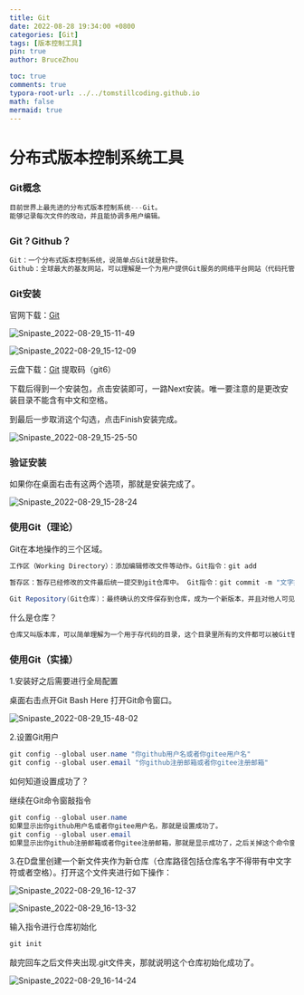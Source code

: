 ```yaml
---
title: Git
date: 2022-08-28 19:34:00 +0800
categories: [Git]
tags: [版本控制工具]
pin: true
author: BruceZhou

toc: true
comments: true
typora-root-url: ../../tomstillcoding.github.io
math: false
mermaid: true
---
```


# 分布式版本控制系统工具

### Git概念

~~~java
目前世界上最先进的分布式版本控制系统---Git。
能够记录每次文件的改动，并且能协调多用户编辑。
~~~



### Git？Github？

~~~java
Git：一个分布式版本控制系统，说简单点Git就是软件。
Github：全球最大的基友网站，可以理解是一个为用户提供Git服务的网络平台网站（代码托管云平台），除了具有Git的功能外，还提供了很多丰富的功能。
~~~



### Git安装

官网下载：[Git](https://git-scm.com/)

![Snipaste_2022-08-29_15-11-49](/assets/blog_res/2022-08-29-Git.assets/Snipaste_2022-08-29_15-11-49.jpg)

![Snipaste_2022-08-29_15-12-09](/assets/blog_res/2022-08-29-Git.assets/Snipaste_2022-08-29_15-12-09.jpg)

云盘下载：[Git](https://pan.baidu.com/s/1r6tPP9z1QIjoRo0-vYGHCg)   提取码（git6）

下载后得到一个安装包，点击安装即可，一路Next安装。唯一要注意的是更改安装目录不能含有中文和空格。

到最后一步取消这个勾选，点击Finish安装完成。

![Snipaste_2022-08-29_15-25-50](/assets/blog_res/2022-08-29-Git.assets/Snipaste_2022-08-29_15-25-50.jpg)



### 验证安装

如果你在桌面右击有这两个选项，那就是安装完成了。

![Snipaste_2022-08-29_15-28-24](/assets/blog_res/2022-08-29-Git.assets/Snipaste_2022-08-29_15-28-24.jpg)



### 使用Git（理论）

Git在本地操作的三个区域。

~~~java
工作区（Working Directory）：添加编辑修改文件等动作。Git指令：git add 
    
暂存区：暂存已经修改的文件最后统一提交到git仓库中。 Git指令：git commit -m "文字描述"

Git Repository(Git仓库)：最终确认的文件保存到仓库，成为一个新版本，并且对他人可见。
~~~

什么是仓库？

~~~java
仓库又叫版本库，可以简单理解为一个用于存代码的目录，这个目录里所有的文件都可以被Git管理起来，这个目录里所有的文件修改删除等操作Git都能检测跟踪到。
~~~



### 使用Git（实操）

1.安装好之后需要进行全局配置

桌面右击点开Git Bash Here 打开Git命令窗口。

![Snipaste_2022-08-29_15-48-02](/assets/blog_res/2022-08-29-Git.assets/Snipaste_2022-08-29_15-48-02.jpg)

2.设置Git用户

~~~java
git config --global user.name "你github用户名或者你gitee用户名"
git config --global user.email "你github注册邮箱或者你gitee注册邮箱"
~~~

如何知道设置成功了？

继续在Git命令窗敲指令

~~~java
git config --global user.name
如果显示出你github用户名或者你gitee用户名，那就是设置成功了。
git config --global user.email
如果显示出你github注册邮箱或者你gitee注册邮箱，那就是显示成功了，之后关掉这个命令窗口。
~~~

3.在D盘里创建一个新文件夹作为新仓库（仓库路径包括仓库名字不得带有中文字符或者空格）。打开这个文件夹进行如下操作：

![Snipaste_2022-08-29_16-12-37](/assets/blog_res/2022-08-29-Git.assets/Snipaste_2022-08-29_16-12-37.jpg)

![Snipaste_2022-08-29_16-13-32](/assets/blog_res/2022-08-29-Git.assets/Snipaste_2022-08-29_16-13-32.jpg)

输入指令进行仓库初始化

~~~java
git init
~~~

敲完回车之后文件夹出现.git文件夹，那就说明这个仓库初始化成功了。

![Snipaste_2022-08-29_16-14-24](/assets/blog_res/2022-08-29-Git.assets/Snipaste_2022-08-29_16-14-24.jpg)
